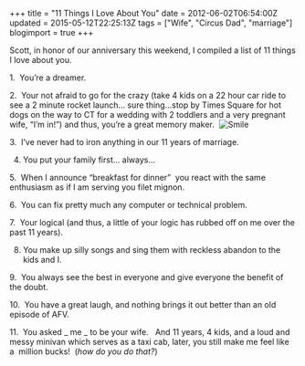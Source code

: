 +++
title = "11 Things I Love About You"
date = 2012-06-02T06:54:00Z
updated = 2015-05-12T22:25:13Z
tags = ["Wife", "Circus Dad", "marriage"]
blogimport = true 
+++

Scott, in honor of our anniversary this weekend, I compiled a list of 11 things I love about you. 

1.&#160; You’re a dreamer. 

2.&#160; Your not afraid to go for the crazy (take 4 kids on a 22 hour car ride to see a 2 minute rocket launch… sure thing…stop by Times Square for hot dogs on the way to CT for a wedding with 2 toddlers and a very pregnant wife, “I’m in!”) and thus, you’re a great memory maker.&#160; ![Smile](https://latc.s3.amazonaws.com/wp-content/uploads/2012/06/wlEmoticon-smile.png)

3.&#160; I’ve never had to iron anything in our 11 years of marriage. 

4. You put your family first… always…

5.&#160; When I announce “breakfast for dinner”&#160; you react with the same enthusiasm as if I am serving you filet mignon. 

6.&#160; You can fix pretty much any computer or technical problem.&#160; 

7.&#160; Your logical (and thus, a little of your logic has rubbed off on me over the past 11 years).&#160; 

8. You make up silly songs and sing them with reckless abandon to the kids and I.&#160; 

9.&#160; You always see the best in everyone and give everyone the benefit of the doubt. 

10.&#160; You have a great laugh, and nothing brings it out better than an old episode of AFV.&#160; 

11.&#160; You asked _
me
_ to be your wife.&#160;&#160; And 11 years, 4 kids, and a loud and messy minivan which serves as a taxi cab, later, you still make me feel like a&#160; million bucks!&#160; (_how do you do that?_)
